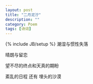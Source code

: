 ```yaml
---
layout: post
title: "二月泥泞"
description: ""
category: Poem
tags: [诗词]
---
```

{% include JB/setup %}
潮湿与惯性失落

晴朗与留恋

望不尽的终点和天真的期盼

紊乱的日程 还有 埋头的沙漠